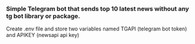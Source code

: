 ### Simple Telegram bot that sends top 10 latest news without any tg bot library or package.

Create .env file and store two variables named TGAPI (telegram bot token) and APIKEY (newsapi api key)

